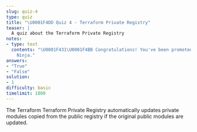 ```yaml
---
slug: quiz-4
type: quiz
title: "\U0001F4DD Quiz 4 - Terraform Private Registry"
teaser: |
  A quiz about the Terraform Private Registry
notes:
- type: text
  contents: "\U0001F431‍\U0001F4BB Congratulations! You've been promoted to HCP Terraform
    Ninja."
answers:
- "True"
- "False"
solution:
- 1
difficulty: basic
timelimit: 1800
---
```

The Terraform Terraform Private Registry automatically updates private modules copied from the public registry if the original public modules are updated.
